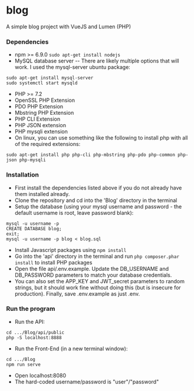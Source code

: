 # blog
A simple blog project with VueJS and Lumen (PHP)

### Dependencies
- npm >= 6.9.0 ```sudo apt-get install nodejs```
- MySQL database server
-- There are likely multiple options that will work. I used the mysql-server ubuntu package:
```
sudo apt-get install mysql-server
sudo systemctl start mysqld
```
- PHP >= 7.2
- OpenSSL PHP Extension
- PDO PHP Extension
- Mbstring PHP Extension
- PHP CLI Extension
- PHP JSON extension
- PHP mysqli extension
- On linux, you can use something like the following to install php with all of the required extensions:
```
sudo apt-get install php php-cli php-mbstring php-pdo php-common php-json php-mysqli
```

### Installation
- First install the dependencies listed above if you do not already have them installed already.
- Clone the repository and cd into the 'Blog' directory in the terminal
- Setup the database (using your mysql username and password - the default username is root, leave password blank):
```
mysql -u username -p
CREATE DATABASE blog;
exit;
mysql -u username -p blog < blog.sql
```
- Install Javascript packages using `npm install`
- Go into the 'api' directory in the terminal and run `php composer.phar install` to install PHP packages
- Open the file api/.env.example. Update the DB_USERNAME and DB_PASSWORD parameters to match your database credentials.
- You can also set the APP_KEY and JWT_secret parameters to random strings, but it should work fine without doing this (but is insecure for production). Finally, save .env.example as just .env.

### Run the program
- Run the API:
```
cd .../Blog/api/public
php -S localhost:8888
```
- Run the Front-End (in a new terminal window):
```
cd .../Blog
npm run serve
```
- Open localhost:8080
- The hard-coded username/password is "user"/"password"
